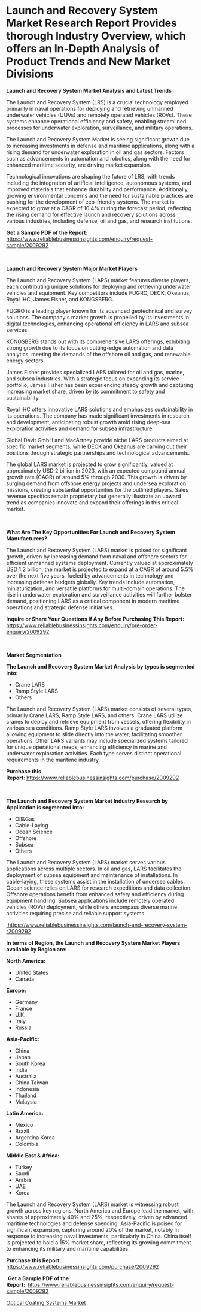 <p><h1>Launch and Recovery System Market Research Report Provides thorough Industry Overview, which offers an In-Depth Analysis of Product Trends and New Market Divisions</h1></p><p><strong>Launch and Recovery System Market Analysis and Latest Trends</strong></p>
<p><p>The Launch and Recovery System (LRS) is a crucial technology employed primarily in naval operations for deploying and retrieving unmanned underwater vehicles (UUVs) and remotely operated vehicles (ROVs). These systems enhance operational efficiency and safety, enabling streamlined processes for underwater exploration, surveillance, and military operations. </p><p>The Launch and Recovery System Market is seeing significant growth due to increasing investments in defense and maritime applications, along with a rising demand for underwater exploration in oil and gas sectors. Factors such as advancements in automation and robotics, along with the need for enhanced maritime security, are driving market expansion. </p><p>Technological innovations are shaping the future of LRS, with trends including the integration of artificial intelligence, autonomous systems, and improved materials that enhance durability and performance. Additionally, growing environmental concerns and the need for sustainable practices are pushing for the development of eco-friendly systems. The market is expected to grow at a CAGR of 10.4% during the forecast period, reflecting the rising demand for effective launch and recovery solutions across various industries, including defense, oil and gas, and research institutions.</p></p>
<p><strong>Get a Sample PDF of the Report:&nbsp;</strong> <a href="https://www.reliablebusinessinsights.com/enquiry/request-sample/2009292?utm_campaign=2446&utm_medium=2&utm_source=Github&utm_content=ia&utm_term=10042025&utm_id=launch-and-recovery-system">https://www.reliablebusinessinsights.com/enquiry/request-sample/2009292</a></p>
<p>&nbsp;</p>
<p><strong>Launch and Recovery System Major Market Players</strong></p>
<p><p>The Launch and Recovery System (LARS) market features diverse players, each contributing unique solutions for deploying and retrieving underwater vehicles and equipment. Key competitors include FUGRO, DECK, Okeanus, Royal IHC, James Fisher, and KONGSBERG.</p><p>FUGRO is a leading player known for its advanced geotechnical and survey solutions. The company's market growth is propelled by its investments in digital technologies, enhancing operational efficiency in LARS and subsea services. </p><p>KONGSBERG stands out with its comprehensive LARS offerings, exhibiting strong growth due to its focus on cutting-edge automation and data analytics, meeting the demands of the offshore oil and gas, and renewable energy sectors.</p><p>James Fisher provides specialized LARS tailored for oil and gas, marine, and subsea industries. With a strategic focus on expanding its service portfolio, James Fisher has been experiencing steady growth and capturing increasing market share, driven by its commitment to safety and sustainability.</p><p>Royal IHC offers innovative LARS solutions and emphasizes sustainability in its operations. The company has made significant investments in research and development, anticipating robust growth amid rising deep-sea exploration activities and demand for subsea infrastructure.</p><p>Global Davit GmbH and MacArtney provide niche LARS products aimed at specific market segments, while DECK and Okeanus are carving out their positions through strategic partnerships and technological advancements.</p><p>The global LARS market is projected to grow significantly, valued at approximately USD 2 billion in 2023, with an expected compound annual growth rate (CAGR) of around 5% through 2030. This growth is driven by surging demand from offshore energy projects and undersea exploration missions, creating substantial opportunities for the outlined players. Sales revenue specifics remain proprietary but generally illustrate an upward trend as companies innovate and expand their offerings in this critical market.</p></p>
<p>&nbsp;</p>
<p><strong>What Are The Key Opportunities For Launch and Recovery System Manufacturers?</strong></p>
<p><p>The Launch and Recovery System (LARS) market is poised for significant growth, driven by increasing demand from naval and offshore sectors for efficient unmanned systems deployment. Currently valued at approximately USD 1.2 billion, the market is projected to expand at a CAGR of around 5.5% over the next five years, fueled by advancements in technology and increasing defense budgets globally. Key trends include automation, miniaturization, and versatile platforms for multi-domain operations. The rise in underwater exploration and surveillance activities will further bolster demand, positioning LARS as a critical component in modern maritime operations and strategic defense initiatives.</p></p>
<p><strong>Inquire or Share Your Questions If Any Before Purchasing This Report:</strong> <a href="https://www.reliablebusinessinsights.com/enquiry/pre-order-enquiry/2009292?utm_campaign=2446&utm_medium=2&utm_source=Github&utm_content=ia&utm_term=10042025&utm_id=launch-and-recovery-system">https://www.reliablebusinessinsights.com/enquiry/pre-order-enquiry/2009292</a></p>
<p>&nbsp;</p>
<p><strong>Market Segmentation</strong></p>
<p><strong>The Launch and Recovery System Market Analysis by types is segmented into:</strong></p>
<p><ul><li>Crane LARS</li><li>Ramp Style LARS</li><li>Others</li></ul></p>
<p><p>The Launch and Recovery System (LARS) market consists of several types, primarily Crane LARS, Ramp Style LARS, and others. Crane LARS utilize cranes to deploy and retrieve equipment from vessels, offering flexibility in various sea conditions. Ramp Style LARS involves a graduated platform allowing equipment to slide directly into the water, facilitating smoother operations. Other LARS variants may include specialized systems tailored for unique operational needs, enhancing efficiency in marine and underwater exploration activities. Each type serves distinct operational requirements in the maritime industry.</p></p>
<p><strong>Purchase this Report:&nbsp;</strong><a href="https://www.reliablebusinessinsights.com/purchase/2009292?utm_campaign=2446&utm_medium=2&utm_source=Github&utm_content=ia&utm_term=10042025&utm_id=launch-and-recovery-system">https://www.reliablebusinessinsights.com/purchase/2009292</a></p>
<p>&nbsp;</p>
<p><strong>The Launch and Recovery System Market Industry Research by Application is segmented into:</strong></p>
<p><ul><li>Oil&Gas</li><li>Cable-Laying</li><li>Ocean Science</li><li>Offshore</li><li>Subsea</li><li>Others</li></ul></p>
<p><p>The Launch and Recovery System (LARS) market serves various applications across multiple sectors. In oil and gas, LARS facilitates the deployment of subsea equipment and maintenance of installations. In cable-laying, these systems assist in the installation of undersea cables. Ocean science relies on LARS for research expeditions and data collection. Offshore operations benefit from enhanced safety and efficiency during equipment handling. Subsea applications include remotely operated vehicles (ROVs) deployment, while others encompass diverse marine activities requiring precise and reliable support systems.</p></p>
<p><a href="https://www.reliablebusinessinsights.com/launch-and-recovery-system-r2009292?utm_campaign=2446&utm_medium=2&utm_source=Github&utm_content=ia&utm_term=10042025&utm_id=launch-and-recovery-system">&nbsp;https://www.reliablebusinessinsights.com/launch-and-recovery-system-r2009292</a></p>
<p><strong>In terms of Region, the Launch and Recovery System Market Players available by Region are:</strong></p>
<p>
    <p> <strong> North America: </strong>
        <ul>
            <li>United States</li>
            <li>Canada</li>
        </ul>
        </p> 
    <p> <strong> Europe: </strong>
        <ul>
            <li>Germany</li>
            <li>France</li>
            <li>U.K.</li>
            <li>Italy</li>
            <li>Russia</li>
        </ul>
        </p> 
    <p> <strong> Asia-Pacific: </strong>
        <ul>
            <li>China</li>
            <li>Japan</li>
            <li>South Korea</li>
            <li>India</li>
            <li>Australia</li>
            <li>China Taiwan</li>
            <li>Indonesia</li>
            <li>Thailand</li>
            <li>Malaysia</li>
        </ul>
        </p> 
    <p> <strong> Latin America: </strong>
        <ul>
            <li>Mexico</li>
            <li>Brazil</li>
            <li>Argentina Korea</li>
            <li>Colombia</li>
        </ul>
        </p> 
    <p> <strong> Middle East & Africa: </strong>
        <ul>
            <li>Turkey</li>
            <li>Saudi</li>
            <li>Arabia</li>
            <li>UAE</li>
            <li>Korea</li>
        </ul>
    </p>
    </p>
<p><p>The Launch and Recovery System (LARS) market is witnessing robust growth across key regions. North America and Europe lead the market, with shares of approximately 40% and 25%, respectively, driven by advanced maritime technologies and defense spending. Asia-Pacific is poised for significant expansion, capturing around 20% of the market, notably in response to increasing naval investments, particularly in China. China itself is projected to hold a 15% market share, reflecting its growing commitment to enhancing its military and maritime capabilities.</p></p>
<p><strong>Purchase this Report: </strong><a href="https://www.reliablebusinessinsights.com/purchase/2009292?utm_campaign=2446&utm_medium=2&utm_source=Github&utm_content=ia&utm_term=10042025&utm_id=launch-and-recovery-system">https://www.reliablebusinessinsights.com/purchase/2009292</a></p>
<p>&nbsp;<strong>Get a Sample PDF of the Report:&nbsp;&nbsp;</strong><a href="https://www.reliablebusinessinsights.com/enquiry/request-sample/2009292?utm_campaign=2446&utm_medium=2&utm_source=Github&utm_content=ia&utm_term=10042025&utm_id=launch-and-recovery-system">https://www.reliablebusinessinsights.com/enquiry/request-sample/2009292</a></p>
<p><strong></strong></p>
<p><p><a href="https://github.com/mudgeadamsvx/Market-Research-Report-List-1/blob/main/optical-coating-systems-market.md?utm_campaign=2446&utm_medium=2&utm_source=Github&utm_content=ia&utm_term=10042025&utm_id=launch-and-recovery-system">Optical Coating Systems Market</a></p></p>